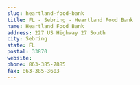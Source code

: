 ```yaml
---
slug: heartland-food-bank
title: FL - Sebring - Heartland Food Bank
name: Heartland Food Bank
address: 227 US Highway 27 South
city: Sebring
state: FL
postal: 33870
website: 
phone: 863-385-7885
fax: 863-385-3603
---
```

